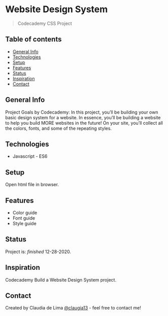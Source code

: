 # Website Design System
> Codecademy CSS Project

## Table of contents
* [General Info](#general-info)
* [Technologies](#technologies)
* [Setup](#setup)
* [Features](#features)
* [Status](#status)
* [Inspiration](#inspiration)
* [Contact](#contact)

## General Info
Project Goals by Codecademy:
In this project, you’ll be building your own basic design system for a website. In essence, you’ll be building a website to help you build MORE websites in the future! On your site, you’ll collect all the colors, fonts, and some of the repeating styles.

## Technologies
* Javascript - ES6

## Setup
Open html file in browser.

## Features
* Color guide
* Font guide
* Style guide

## Status
Project is:  _finished_ 12-28-2020.

## Inspiration
Codecademy Build a Website Design System project.

## Contact
Created by Claudia de Lima [@claugia13](https://github.com/claugia13) - feel free to contact me!